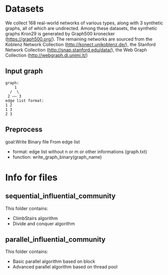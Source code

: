 # Datasets
We collect 168 real-world networks of various types, along with 3 synthetic graphs, all of which are undirected. Among these datasets, the synthetic graphs Kron29
is generated by Graph500 kronecker (https://graph500.org/). The remaining networks are sourced from the Koblenz Network Collection (http://konect.unikoblenz.de/), the Stanford Network Collection (http://snap.stanford.edu/data/), the Web Graph Collection (http://webgraph.di.unimi.it/)

## Input graph
```
graph:
    1
  /  \
 2 —— 3
edge list format:
1 2
1 3
2 3
```

## Preprocess
goal:Write Binary file From edge list
- format: edge list without n or m or other informations (graph.txt)
- function: write_graph_binary(graph_name)


# Info for files

## sequential_influential_community

This folder contains:
- ClimbStairs algorithm
- Divide and conquer algorithm

## parallel_influential_community

This folder contains:
- Basic parallel algorithm based on block
- Advanced parallel algorithm based on thread pool
